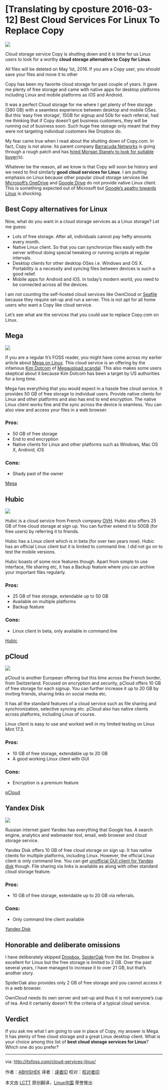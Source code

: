 [Translating by cposture 2016-03-12]
Best Cloud Services For Linux To Replace Copy
===============================================

![](http://itsfoss.com/wp-content/uploads/2016/02/Linux-cloud-services.jpg)

Cloud storage service Copy is shutting down and it is time for us Linux users to look for a worthy **cloud storage alternative to Copy for Linux**.

All files will be deleted on May 1st, 2016. If you are a Copy user, you should save your files and move it to other

Copy has been my favorite cloud storage for past couple of years. It gave me plenty of free storage and came with native apps for desktop platforms including Linux and mobile platforms as iOS and Android.

It was a perfect Cloud storage for me where I get plenty of free storage (380 GB) with a seamless experience between desktop and mobile OSes. But this ‘easy free storage’, 15GB for signup and 5Gb for each referral, had me thinking that if Copy doesn’t get business customers, they will be running out of business soon. Such huge free storage only meant that they were not targeting individual customers like Dropbox do.

My fear came true when I read about the shutting down of Copy.com. In fact, Copy is not alone. Its parent company [Barracuda Networks](https://www.barracuda.com/) is going through a rough patch and has [hired Morgan Stanely to look for suitable buyer](http://www.bloomberg.com/news/articles/2016-02-01/barracuda-networks-said-to-work-with-morgan-stanley-to-seek-sale)(s).

Whatever be the reason, all we know is that Copy will soon be history and we need to find similarly **good cloud services for Linux**. I am putting emphasis on Linux because other popular cloud storage services like [Microsoft’s OneDrive](https://onedrive.live.com/about/en-us/) and [Google Drive](https://www.google.com/drive/) do not provide native Linux client. This is something expected out of Microsoft but [Google’s apathy towards Linux](http://itsfoss.com/google-hates-desktop-linux/) is shocking.

## Best Copy alternatives for Linux

Now, what do you want in a cloud storage services as a Linux storage? Let me guess:

- Lots of free storage. After all, individuals cannot pay hefty amounts every month.
- Native Linux client. So that you can synchronize files easily with the server without doing special tweaking or running scripts at regular intervals.
- Desktop clients for other desktop OSes i.e. Windows and OS X. Portability is a necessity and syncing files between devices is such a good relief.
- Mobile apps for Android and iOS. In today’s modern world, you need to be connected across all the devices.

I am not counting the self-hosted cloud services like OwnCloud or [Seafile](https://www.seafile.com/en/home/) because they require set-up and run a server. This is not apt for all home users who want a Copy like cloud service.

Let’s see what are the services that you could use to replace Copy.com on Linux.

## Mega

![](http://itsfoss.com/wp-content/uploads/2016/02/Mega-Linux.jpg)

If you are a regular It’s FOSS reader, you might have come across my earlier article about [Mega on Linux](http://itsfoss.com/install-mega-cloud-storage-linux/). This cloud service is an offering by the infamous [Kim Dotcom](https://en.wikipedia.org/wiki/Kim_Dotcom) of [Megaupload scandal](https://en.wikipedia.org/wiki/Megaupload). This also makes some users skeptical about it because Kim Dotcom has been a target by US authorities for a long time.

Mega has everything that you would expect in a hassle free cloud service. It provides 50 GB of free storage to individual users. Provide native clients for Linux and other platforms and also has end to end encryption. The native Linux client works fine and the sync across the device is seamless. You can also view and access your files in a web browser.

### Pros:

- 50 GB of free storage
- End to end encryption
- Native clients for Linux and other platforms such as Windows, Mac OS X, Android, iOS

### Cons:

- Shady past of the owner

[Mega](https://mega.nz/)

## Hubic

![](http://itsfoss.com/wp-content/uploads/2016/02/hubic.jpeg)

Hubic is a cloud service from French company [OVH](https://www.ovh.com/fr/). Hubic also offers 25 GB of free cloud storage at sign up. You can further extend it to 50GB (for free users) by referring it to friends.

Hubic has a Linux client which is in beta (for over two years now). Hubic has an official Linux client but it is limited to command line. I did not go on to test the mobile versions.

Hubic boasts of some nice features though. Apart from simple to use interface, file sharing etc, it has a Backup feature where you can archive your important files regularly.

### Pros:

- 25 GB of free storage, extendable up to 50 GB
- Available on multiple platforms
- Backup feature

### Cons:

- Linux client in beta, only available in command line

[Hubic](https://hubic.com/)

## pCloud

![](http://itsfoss.com/wp-content/uploads/2016/02/pCloud-Linux.jpeg)

pCloud is another European offering but this time across the French border, from Switzerland. Focused on encryption and security, pCloud offers 10 GB of free storage for each signup. You can further increase it up to 20 GB by inviting friends, sharing links on social media etc.

It has all the standard features of a cloud service such as file sharing and synchronization, selective syncing etc. pCloud also has native clients across platforms, including Linux of course.

Linux client is easy to use and worked well in my limited testing on Linux Mint 17.3.

### Pros:

- 10 GB of free storage, extendable up to 20 GB
- A good working Linux client with GUI

### Cons:

- Encryption is a premium feature

[pCloud](https://www.pcloud.com/)

## Yandex Disk

![](http://itsfoss.com/wp-content/uploads/2016/02/Yandex.jpg)

Russian internet giant Yandex has everything that Google has. A search engine, analytics and webmaster tool, email, web browser and cloud storage service.

Yandex Disk offers 10 GB of free cloud storage on sign up. It has native clients for multiple platforms, including Linux. However, the official Linux client is only command line. You can get [unofficial GUI client for Yandex disk](https://mintguide.org/tools/265-yd-tools-gui-indicator-for-yandexdisk-free-cloud-storage-in-linux-mint.html) though. File sharing via links is available as along with other standard cloud storage feature.

### Pros:

- 10 GB of free storage, extendable up to 20 GB via referrals.

### Cons:

- Only command line client available

[Yandex Disk](https://disk.yandex.com/)

## Honorable and deliberate omissions

I have deliberately skipped [Dropbox](https://www.dropbox.com/), [SpiderOak](https://spideroak.com/) from the list. Dropbox is excellent for Linux but the free storage is limited to 2 GB. Over the past several years, I have managed to increase it to over 21 GB, but that’s another story.

SpiderOak also provides only 2 GB of free storage and you cannot access it in a web browser.

OwnCloud needs its own server and set-up and thus it is not everyone’s cup of tea. And it certainly doesn’t fit the criteria of a typical cloud service.

## Verdict

If you ask me what I am going to use in place of Copy, my answer is Mega. It has plenty of free cloud storage and a great Linux desktop client. What is your choice among this list of **best cloud storage services for Linux**? Which one do you prefer?


------------------------------------------------------------------------------

via: http://itsfoss.com/cloud-services-linux/

作者：[ABHISHEK][a]
译者：[译者ID](https://github.com/译者ID)
校对：[校对者ID](https://github.com/校对者ID)

本文由 [LCTT](https://github.com/LCTT/TranslateProject) 原创翻译，[Linux中国](https://linux.cn/) 荣誉推出

[a]:http://itsfoss.com/author/abhishek/
